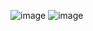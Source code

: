 ![image](https://tiebapic.baidu.com/forum/pic/item/3e708564034f78f07a309d353c310a55b2191c5e.jpg?tbpicau=2023-01-31-05_cbb9704e549205d5042936393e93abd9)
![image](http://tiebapic.baidu.com/forum/w%3D580/sign=73c11e03a5fe9925cb0c695804aa5ee4/4716881ea8d3fd1f08dca4fc754e251f97ca5fb8.jpg?tbpicau=2023-02-01-05_aeab916686e7704170ce1fb735073356)
